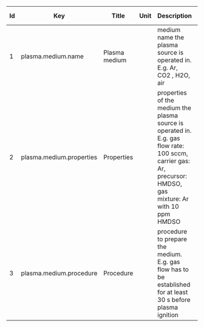 |Id		| Key  | Title                     | Unit| Description                    | Type | Occ | Allowed values |
|----	| ---- | ------------------------- | ----| ------------------------------ | ---- | ----| -------------- |
|	1	|   plasma.medium.name    | 	Plasma medium	|		|medium name the plasma source is operated in. E.g. Ar, CO2 , H2O, air  |   string     |1 | |
|	2	| plasma.medium.properties |	Properties	|		| properties of the medium the plasma source is operated in. E.g. gas flow rate: 100 sccm, carrier gas: Ar, precursor: HMDSO, gas mixture: Ar with 10 ppm HMDSO | string|1 | |
|	3	| plasma.medium.procedure |	Procedure	|		|procedure to prepare the medium. E.g. gas flow has to be established for at least 30 s before plasma ignition |    string     |1 | |